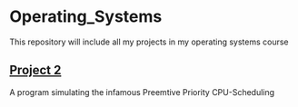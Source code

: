 # Operating_Systems

This repository will include all my projects in my operating systems course

## [Project 2](https://github.com/Mariam22-hub/Operating_Systems/tree/main/CPU_Scheduling)
A program simulating the infamous Preemtive Priority CPU-Scheduling 
